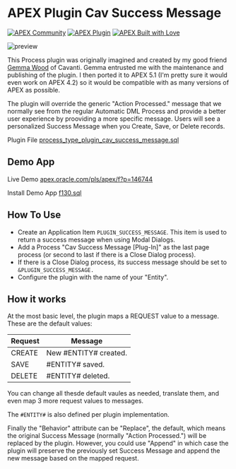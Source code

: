 
# APEX Plugin Cav Success Message

[![APEX Community](https://cdn.rawgit.com/Dani3lSun/apex-github-badges/78c5adbe/badges/apex-community-badge.svg)](https://github.com/Dani3lSun/apex-github-badges) [![APEX Plugin](https://cdn.rawgit.com/Dani3lSun/apex-github-badges/b7e95341/badges/apex-plugin-badge.svg)](https://github.com/Dani3lSun/apex-github-badges)
[![APEX Built with Love](https://cdn.rawgit.com/Dani3lSun/apex-github-badges/7919f913/badges/apex-love-badge.svg)](https://github.com/Dani3lSun/apex-github-badges)


![preview](preview.gif)

This Process plugin was originally imagined and created by my good friend [Gemma Wood](https://twitter.com/gemmawood) of Cavanti. Gemma entrusted me with the maintenance and publishing of the plugin. I then ported it to APEX 5.1 (I'm pretty sure it would even work on APEX 4.2) so it would be compatible with as many versions of APEX as possible. 

The plugin will override the generic "Action Processed." message that we normally see from the regular Automatic DML Process and provide a better user experience by prooviding a more specific message. Users will see a personalized Success Message when you Create, Save, or Delete records. 

Plugin File [process_type_plugin_cav_success_message.sql](process_type_plugin_cav_success_message.sql)


## Demo App

Live Demo [apex.oracle.com/pls/apex/f?p=146744](https://apex.oracle.com/pls/apex/f?p=146744)

Install Demo App [f130.sql](apex/f130.sql)

## How To Use

* Create an Application Item `PLUGIN_SUCCESS_MESSAGE`. This item is used to return a success message when using Modal Dialogs.
* Add a Process "Cav Success Message \[Plug-In\]" as the last page process (or second to last if there is a Close Dialog process).
* If there is a Close Dialog process, its success message should be set to `&PLUGIN_SUCCESS_MESSAGE.`
* Configure the plugin with the name of your "Entity".

## How it works

At the most basic level, the plugin maps a REQUEST value to a message. These are the default values:

| Request   |  Message          |
|:----------|-------------------|
| CREATE    | New #ENTITY# created. |
| SAVE      | #ENTITY# saved.   |
| DELETE    | #ENTITY# deleted. |

You can change all thesde default vaules as needed, translate them, and even map 3 more request values to messages.

The `#ENTITY#` is also defined per plugin implementation.

Finally the "Behavior" attribute can be "Replace", the default, which means the original Success Message (normally "Action Processed.") will be replaced by the plugin.  However, you could use "Append" in which case the plugin will preserve the previously set Success Message and append the new message based on the mapped request.


